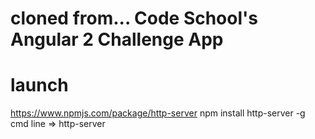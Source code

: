 # cloned from... Code School's Angular 2 Challenge App

# launch
https://www.npmjs.com/package/http-server
npm install http-server -g
cmd line => http-server
